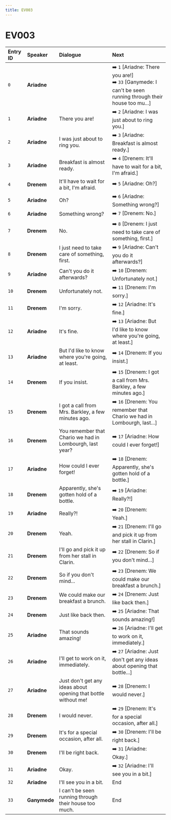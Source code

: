 ```yaml
---
title: EV003
---
```


# EV003


| Entry ID | Speaker | Dialogue | Next |
| :------- | :------ | :------- | :------------ |
| `0` | **Ariadne** |  | ➡️ `1` \[Ariadne: There you are\!\]<br>➡️ `33` \[Ganymede: I can't be seen running through their house too mu\.\.\.\] |
| `1` | **Ariadne** | There you are\! | ➡️ `2` \[Ariadne: I was just about to ring you\.\] |
| `2` | **Ariadne** | I was just about to ring you\. | ➡️ `3` \[Ariadne: Breakfast is almost ready\.\] |
| `3` | **Ariadne** | Breakfast is almost ready\. | ➡️ `4` \[Drenem: It'll have to wait for a bit, I'm afraid\.\] |
| `4` | **Drenem** | It'll have to wait for a bit, I'm afraid\. | ➡️ `5` \[Ariadne: Oh?\] |
| `5` | **Ariadne** | Oh? | ➡️ `6` \[Ariadne: Something wrong?\] |
| `6` | **Ariadne** | Something wrong? | ➡️ `7` \[Drenem: No\.\] |
| `7` | **Drenem** | No\. | ➡️ `8` \[Drenem: I just need to take care of something, first\.\] |
| `8` | **Drenem** | I just need to take care of something, first\. | ➡️ `9` \[Ariadne: Can't you do it afterwards?\] |
| `9` | **Ariadne** | Can't you do it afterwards? | ➡️ `10` \[Drenem: Unfortunately not\.\] |
| `10` | **Drenem** | Unfortunately not\. | ➡️ `11` \[Drenem: I'm sorry\.\] |
| `11` | **Drenem** | I'm sorry\. | ➡️ `12` \[Ariadne: It's fine\.\] |
| `12` | **Ariadne** | It's fine\. | ➡️ `13` \[Ariadne: But I'd like to know where you're going, at least\.\] |
| `13` | **Ariadne** | But I'd like to know where you're going, at least\. | ➡️ `14` \[Drenem: If you insist\.\] |
| `14` | **Drenem** | If you insist\. | ➡️ `15` \[Drenem: I got a call from Mrs\. Barkley, a few minutes ago\.\] |
| `15` | **Drenem** | I got a call from Mrs\. Barkley, a few minutes ago\. | ➡️ `16` \[Drenem: You remember that Chario we had in Lombourgh, last\.\.\.\] |
| `16` | **Drenem** | You remember that Chario we had in Lombourgh, last year? | ➡️ `17` \[Ariadne: How could I ever forget\!\] |
| `17` | **Ariadne** | How could I ever forget\! | ➡️ `18` \[Drenem: Apparently, she's gotten hold of a bottle\.\] |
| `18` | **Drenem** | Apparently, she's gotten hold of a bottle\. | ➡️ `19` \[Ariadne: Really?\!\] |
| `19` | **Ariadne** | Really?\! | ➡️ `20` \[Drenem: Yeah\.\] |
| `20` | **Drenem** | Yeah\. | ➡️ `21` \[Drenem: I'll go and pick it up from her stall in Clarin\.\] |
| `21` | **Drenem** | I'll go and pick it up from her stall in Clarin\. | ➡️ `22` \[Drenem: So if you don't mind\.\.\.\] |
| `22` | **Drenem** | So if you don't mind\.\.\. | ➡️ `23` \[Drenem: We could make our breakfast a brunch\.\] |
| `23` | **Drenem** | We could make our breakfast a brunch\. | ➡️ `24` \[Drenem: Just like back then\.\] |
| `24` | **Drenem** | Just like back then\. | ➡️ `25` \[Ariadne: That sounds amazing\!\] |
| `25` | **Ariadne** | That sounds amazing\! | ➡️ `26` \[Ariadne: I'll get to work on it, immediately\.\] |
| `26` | **Ariadne** | I'll get to work on it, immediately\. | ➡️ `27` \[Ariadne: Just don't get any ideas about opening that bottle\.\.\.\] |
| `27` | **Ariadne** | Just don't get any ideas about opening that bottle without me\! | ➡️ `28` \[Drenem: I would never\.\] |
| `28` | **Drenem** | I would never\. | ➡️ `29` \[Drenem: It's for a special occasion, after all\.\] |
| `29` | **Drenem** | It's for a special occasion, after all\. | ➡️ `30` \[Drenem: I'll be right back\.\] |
| `30` | **Drenem** | I'll be right back\. | ➡️ `31` \[Ariadne: Okay\.\] |
| `31` | **Ariadne** | Okay\. | ➡️ `32` \[Ariadne: I'll see you in a bit\.\] |
| `32` | **Ariadne** | I'll see you in a bit\. | End |
| `33` | **Ganymede** | I can't be seen running through their house too much\. | End |
